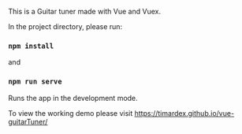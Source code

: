 This is a Guitar tuner made with Vue and Vuex.

In the project directory, please run:

### `npm install`
and
### `npm run serve`

Runs the app in the development mode.<br />

To view the working demo please visit https://timardex.github.io/vue-guitarTuner/